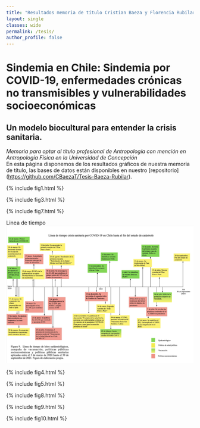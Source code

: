 ```yaml
---
title: "Resultados memoria de título Cristian Baeza y Florencia Rubilar"
layout: single
classes: wide
permalink: /tesis/
author_profile: false
---
```

# Sindemia en Chile: Sindemia por COVID-19, enfermedades crónicas no transmisibles y vulnerabilidades socioeconómicas
## Un modelo biocultural para entender la crisis sanitaria.
_Memoria para optar al título profesional de Antropología con mención en Antropología Física en la Universidad de Concepción_  
En esta página disponemos de los resultados gráficos de nuestra memoria de título, las bases de datos están disponibles en nuestro [repositorio] (https://github.com/CBaezaT/Tesis-Baeza-Rubilar). 
  
{% include fig1.html %}  

{% include fig3.html %}  

{% include fig7.html %}  

Linea de tiempo  
![linea de tiempo](/assets/images/linea-tesis.jpg)  
  
{% include fig4.html %}  

{% include fig5.html %}  

{% include fig8.html %}  

{% include fig9.html %}  

{% include fig10.html %}  